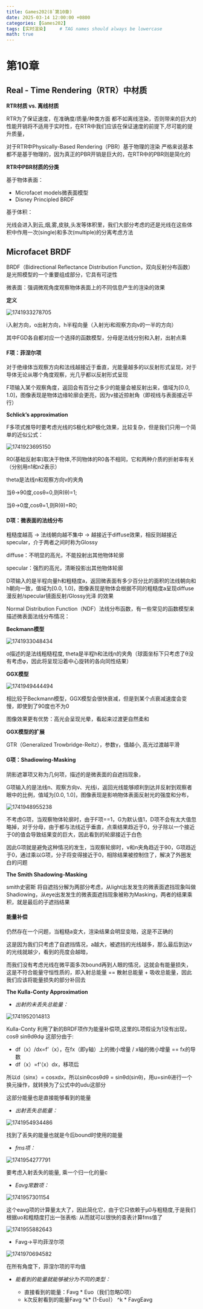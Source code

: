 ```yaml
---
title: Games202(8`第10章)
date: 2025-03-14 12:00:00 +0800
categories: [Games202]
tags: [实时渲染]     # TAG names should always be lowercase
math: true
---
```

# 第10章

## Real - Time Rendering（RTR）中材质

**RTR材质 vs. 离线材质**

RTR为了保证速度，在准确度/质量/种类方面 都不如离线渲染，否则带来的巨大的性能开销将不适用于实时性，在RTR中我们应该在保证速度的前提下,尽可能的提升质量，

对于RTR中Physically-Based Rendering（PBR）基于物理的渲染 严格来说基本都不是基于物理的，因为真正的PBR开销是巨大的，在RTR中的PBR则是简化的

**RTR中PBR材质的分类**

基于物体表面：

* Microfacet models微表面模型
* Disney Principled BRDF

基于体积：

光线会进入到云,烟,雾,皮肤,头发等体积里，我们大部分考虑的还是光线在这些体积中作用一次(single)和多次(multiple)的分离考虑方法

## Microfacet BRDF

BRDF（Bidirectional Reflectance Distribution Function，双向反射分布函数）是光照模型的一个重要组成部分，它具有可逆性

微表面：强调微观角度观察物体表面上的不同信息产生的渲染的效果

**定义**

![1741933278705](/assets/img/blog/Games202/BRDF.png)

i入射方向，o出射方向，h半程向量（入射光i和观察方向v的一半的方向）

其中FGD各自都对应一个选择的函数模型，分母是法线分别和入射，出射点乘

#### F项：菲涅尔项

对于绝缘体当观察方向和法线越接近于垂直，光能量越多的以反射形式呈现，对于导体无论从哪个角度观察，光几乎都以反射形式呈现

F项输入某个观察角度，返回会有百分之多少的能量会被反射出来，值域为[0.0, 1.0]，图像表现是物体边缘轮廓会更亮，因为v接近掠射角（即视线与表面接近平行）

**Schlick’s approximation**

F多项式推导时要考虑光线的S极化和P极化效果，比较复杂，但是我们只用一个简单的近似公式：

![1741923695150](/assets/img/blog/Games202/F项.png)

R0(基础反射率)取决于物体,不同物体的R0各不相同，它和两种介质的折射率有关（分别用n1和n2表示）

theta是法线n和观察方向v的夹角

当θ->90度,cosθ=0,则R(θ)=1;

当θ->0度,cosθ=1,则R(θ)=R0;

#### D项：微表面的法线分布

粗糙度越高 -> 法线朝向越不集中 -> 越接近于diffuse效果，相反则越接近specular，介于两者之间时称为Glossy

diffuse：不明显的高光，不能投射出其他物体轮廓

specular：强烈的高光，清晰投影出其他物体轮廓

D项输入的是半程向量h和粗糙度a，返回微表面有多少百分比的面积的法线朝向和h朝向一致，值域为[0.0, 1.0]，图像表现是物体会根据不同的粗糙度a呈现diffuse漫反射/specular镜面反射/Glossy光泽 的效果

Normal Distribution Function（NDF）法线分布函数，有一些常见的函数模型来描述微表面法线分布情况：

**Beckmann模型**

![1741933048434](/assets/img/blog/Games202/Beckmann模型.png)

α描述的是法线粗糙程度, theta是半程h和法线n的夹角（球面坐标下只考虑了θ没有考虑φ，因此将呈现沿着中心旋转的各向同性结果）

**GGX模型**

![1741949444494](/assets/img/blog/Games202/GGX.png)

相比较于Beckmann模型，GGX模型会很快衰减，但是到某个点衰减速度会变慢，即使到了90度也不为0

图像效果更有优势：高光会呈现光晕，看起来过渡更自然柔和

**GGX模型的扩展**

GTR（Generalized Trowbridge-Reitz），参数γ，值越小, 高光过渡越平滑

#### G项：Shadiowing-Masking

阴影遮罩项又称为几何项，描述的是微表面的自遮挡现象，

G项输入的是法线n、观察方向v、光线i，返回光线能够顺利到达并反射到观察者眼中的比例，值域为[0.0, 1.0]，图像表现是影响物体表面反射光的强度和分布，

![1741948955238](/assets/img/blog/Games202/G项.png)

不考虑G项，当观察物体轮廓时，由于F项==1，G为默认值1，D项不会有太大值忽略掉，对于分母，由于都与法线近乎垂直，点乘结果趋近于0，分子除以一个接近于0的值会导致结果变的巨大，因此看到的轮廓接近于白色

因此G项就是避免这种情况的发生，当观察轮廓时，v和n夹角趋近于90，G项趋近于0，通过乘以G项，分子将变得接近于0，相除结果被控制住了，解决了外圈发白的问题

**The Smith Shadowing-Masking**

smith史密斯 将自遮挡分解为两部分考虑，从light出发发生的微表面遮挡现象叫做Shadiowing，从eye出发发生的微表面遮挡现象被称为Masking，两者的结果乘积，就是最后的子遮挡结果

#### 能量补偿

仍然存在一个问题，当粗糙a变大，渲染结果会明显变暗，这是不正确的

这是因为我们只考虑了自遮挡情况，a越大，被遮挡的光线越多，那么最后到达v的光线就越少，看到的亮度会越暗，

而我们没有考虑光线在微平面多次bound再到人眼的情况，这就会有能量损失，这是不符合能量守恒性质的，即入射总能量 == 散射总能量 + 吸收总能量，因此我们应该将能量损失的部分补回去

**The Kulla-Conty Approximation**

* _出射的未丢失总能量：_

![1741952014813](/assets/img/blog/Games202/E项.png)

Kulla-Conty 利用了新的BRDF项作为能量补偿项,这里的L项假设为1没有出现，cosθ sinθdθdφ 这部分由于:

* df（x）/dx=f’（x），在fx（即y轴）上的微小增量 / x轴的微小增量 == fx的导数
* df（x）=f‘（x）dx，移项后

所以d（sinx）= cosxdx，所以sinθcosθdθ = sinθd(sinθ)，用u=sinθ进行一个换元操作，就转换为了公式中的udu这部分

这部分能量也是直接能够看到的能量

* _出射丢失总能量：_

![1741954934486](/assets/img/blog/Games202/Ems.png)

找到了丢失的能量也就是今后bound时使用的能量

* _fms项：_

![1741954277791](/assets/img/blog/Games202/fms.png)

要考虑入射丢失的能量, 乘一个归一化的量c

* _Eavg常数项：_

![1741957301154](/assets/img/blog/Games202/eavg.png)

这个eavg项的计算量太大了，因此简化它，由于它只依赖于μ0与粗糙度,于是我们根据uo和粗糙度打出一张表格: 从而就可以很快的查表计算fms值了

![1741955882643](/assets/img/blog/Games202/eavg表.png)

* Favg->平均菲涅尔项

![1741970694582](/assets/img/blog/Games202/favg.png)

在所有角度下，菲涅尔项的平均值

* _能看到的能量就能够被分为不同的类型：_

  * 直接看到的能量：Favg * Euo（我们忽略D项）
  * k次反射看到的能量Favg ^k* (1-Euo)） ^k * FavgEavg




